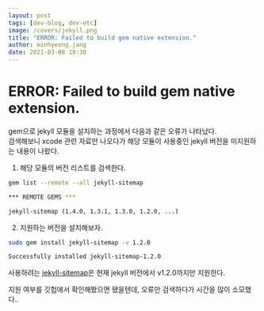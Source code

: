 ```yaml
---
layout: post
tags: [dev-blog, dev-etc]
image: /covers/jekyll.png
title: "ERROR: Failed to build gem native extension."
author: minhyeong.jang
date: 2021-03-08 18:30
---
```


# ERROR: Failed to build gem native extension.

gem으로 jekyll 모듈을 설치하는 과정에서 다음과 같은 오류가 나타났다.  
검색해보니 xcode 관련 자료만 나오다가 해당 모듈이 사용중인 jekyll 버전을 미지원하는 내용이 나왔다.

1. 해당 모듈의 버전 리스트를 검색한다.

```bash
gem list --remote --all jekyll-sitemap

*** REMOTE GEMS ***

jekyll-sitemap (1.4.0, 1.3.1, 1.3.0, 1.2.0, ...)
```

2. 지원하는 버전을 설치해보자.

```bash
sudo gem install jekyll-sitemap -v 1.2.0

Successfully installed jekyll-sitemap-1.2.0
```

사용하려는 [jekyll-sitemap](https://github.com/jekyll/jekyll-sitemap)은 현재 jekyll 버전에서 v1.2.0까지만 지원한다.

지원 여부를 깃헙에서 확인해봤으면 됐을텐데, 오류만 검색하다가 시간을 많이 소모했다..
